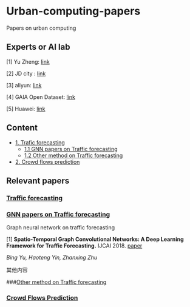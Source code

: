 # Urban-computing-papers
Papers on urban computing

## Experts or AI lab

[1] Yu Zheng: [link](http://urban-computing.com/yuzheng)

[2] JD city : [link](http://icity.jd.com/)

[3] aliyun: [link](https://m.aliyun.com/markets/aliyun/citybraintraffic?spm=5176.12825654.eofdhaal5.151.54212c4aE2J0lt)

[4] GAIA Open Dataset: [link](https://outreach.didichuxing.com/research/opendata/)

[5] Huawei: [link](https://e.huawei.com/cn/solutions/industries/smart-city)

## Content

- <a href = "#trafic-forecasting">1. Trafic forecasting</a>
  - <a href = "#gnn-papers-on-traffic-forecasting">1.1 GNN papers on Traffic forecasting</a>
  - <a href = "#other-method-on-traffic-forecasting">1.2 Other method on Traffic forecasting</a>
- <a href = "#crowd-flows-prediction">2. Crowd flows prediction</a>



## Relevant papers

### [Traffic forecasting](#content)

### [GNN papers on Traffic forecasting](#content)

Graph neural network on traffic forecasting

[1] **Spatio-Temporal Graph Convolutional Networks: A Deep Learning Framework for Traffic Forecasting.** IJCAI 2018. [paper](https://arxiv.org/pdf/1709.04875.pdf)

*Bing Yu, Haoteng Yin, Zhanxing Zhu*

其他内容

###[Other method on Traffic forecasting ](#content)

### [Crowd Flows Prediction](#content)

